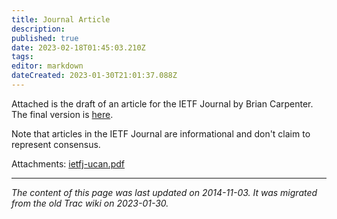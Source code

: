 ```yaml
---
title: Journal Article
description: 
published: true
date: 2023-02-18T01:45:03.210Z
tags: 
editor: markdown
dateCreated: 2023-01-30T21:01:37.088Z
---
```


Attached is the draft of an article for the IETF Journal by Brian Carpenter. The final version is [here](https://www.internetsociety.org/sites/default/files/Journal_10.2_Oct14.pdf).

Note that articles in the IETF Journal are informational and don't claim to represent consensus.

Attachments:
[ietfj-ucan.pdf](/ietfj-ucan.pdf)
&nbsp;
&nbsp;
&nbsp;

---

*The content of this page was last updated on 2014-11-03. It was migrated from the old Trac wiki on 2023-01-30.*